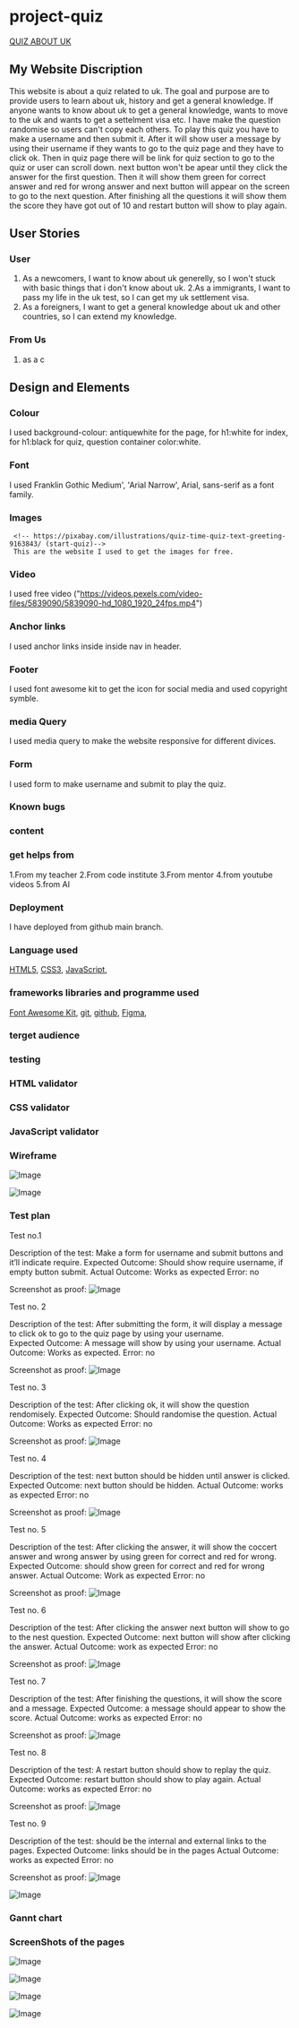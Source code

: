 # project-quiz
[QUIZ ABOUT UK](https://8000-sultanaakth-projectquiz-8kyexnqw14y.ws.codeinstitute-ide.net)

## My Website Discription
This website is about a quiz related to uk. The goal and purpose are to provide users to learn about uk, history and get a general knowledge. If anyone wants to know about uk to get a general knowledge, wants to move to the uk and wants to get a settelment visa etc. I have make the question randomise so users can't copy each others. To play this quiz you have to make a username and then submit it. After it will show user a message by using their username if they wants to go to the quiz page and they have to click ok. Then in quiz page there will be link for quiz section to go to the  quiz or user can scroll down. next button won't be apear until they click the answer for the first question. Then it will show them green for correct answer and red for wrong answer and next button will appear on the screen to go to the next question. After finishing all the questions it will show them the score they have got out of 10 and restart button will show to play again.

## User Stories
### User
1. As a newcomers, I want to know about uk generelly, so I won't stuck with basic things that i don't know about uk.
2.As a immigrants, I want to pass my life in the uk test, so I can get my uk settlement visa.
3. As a foreigners, I want to get a general knowledge about uk and other countries, so I can extend my knowledge.
### From Us
1. as a c


## Design and Elements

### Colour
I used background-colour: antiquewhite for the page, for h1:white for index, for h1:black for quiz, question container color:white.
### Font
I used Franklin Gothic Medium', 'Arial Narrow', Arial, sans-serif as a font family.
### Images
<!-- https://pixabay.com/illustrations/question-mark-green-background-5949781/ (question)-->
     <!-- https://pixabay.com/illustrations/quiz-time-quiz-text-greeting-9163843/ (start-quiz)-->
     This are the website I used to get the images for free.
### Video
I used free video ("https://videos.pexels.com/video-files/5839090/5839090-hd_1080_1920_24fps.mp4")
### Anchor links
I used anchor links inside inside nav in header.
### Footer
I used font awesome kit to get the icon for social media and used copyright symble.
### media Query
I used media query to make the website responsive for different divices.
### Form
I used form to make username and submit to play the quiz.
### Known bugs


### content


### get helps from
1.From my teacher
2.From code institute
3.From mentor
4.from youtube videos
5.from AI


### Deployment
I have deployed from github main branch.

### Language used
[HTML5](https://en.wikipedia.org/wiki/HTML5),
[CSS3](https://en.wikipedia.org/wiki/CSS3),
[JavaScript](https://en.wikipedia.org/wiki/JavaScript),

### frameworks libraries and programme used
[Font Awesome Kit](https://fontawesome.com/),
[git](https://git-scm.com/),
[github](https://github.com/),
[Figma](https://www.figma.com/),

### terget audience

### testing

### HTML validator

### CSS validator

### JavaScript validator


### Wireframe
![Image](https://github.com/user-attachments/assets/027e545d-d016-4cbd-8f2a-c700f4866b3c)

![Image](https://github.com/user-attachments/assets/6ea40126-6a18-4f60-82b2-4e1a26031f21)

### Test plan

Test no.1

Description of the test: Make a form for username and submit buttons and it’ll indicate require.
Expected Outcome: Should show require username, if empty button submit.
Actual Outcome: Works as expected
Error: no

Screenshot as proof:
 ![Image](https://github.com/user-attachments/assets/809b95ff-0071-44dd-b043-d19e0c1aaee5)

Test no. 2

Description of the test: After submitting the form, it will display a message to click ok to go to the quiz page by using your username.  
Expected Outcome: A message will show by using your username. 
Actual Outcome: Works as expected.
Error: no

Screenshot as proof:
 ![Image](https://github.com/user-attachments/assets/f07d0b76-24a2-46b7-92b7-226428aa3685)

Test no. 3

Description of the test: After clicking ok, it will show the question rendomisely. 
Expected Outcome: Should randomise the question.
Actual Outcome: Works as expected
Error: no 

Screenshot as proof:
 ![Image](https://github.com/user-attachments/assets/0c728868-3e38-4fe3-9af3-77a857ef729d)
 
Test no. 4

Description of the test: next button should be hidden until answer is clicked.
Expected Outcome: next button should be hidden. 
Actual Outcome: works as expected 
Error: no 

Screenshot as proof:
 ![Image](https://github.com/user-attachments/assets/0c728868-3e38-4fe3-9af3-77a857ef729d)

 Test no. 5

Description of the test: After clicking the answer, it will show the coccert answer and wrong answer by using green for correct and red for wrong. 
Expected Outcome: should show green for correct and red for wrong answer. 
Actual Outcome: Work as expected
Error: no 

Screenshot as proof:
![Image](https://github.com/user-attachments/assets/0e81174d-522a-4871-ab15-56c318e8a692)

Test no. 6 

Description of the test: After clicking the answer next button will show to go to the nest question.
Expected Outcome: next button will show after clicking the answer.
Actual Outcome: work as expected
Error: no 

Screenshot as proof:
![Image](https://github.com/user-attachments/assets/0e81174d-522a-4871-ab15-56c318e8a692)

 Test no. 7

Description of the test: After finishing the questions, it will show the score and a message. 
Expected Outcome: a message should appear to show the score. 
Actual Outcome: works as expected 
Error: no

Screenshot as proof:
 ![Image](https://github.com/user-attachments/assets/27a05128-1490-4ef2-9372-96835a4f1aa9)

Test no. 8

Description of the test: A restart button should show to replay the quiz. 
Expected Outcome: restart button should show to play again.
Actual Outcome: works as expected 
Error: no

Screenshot as proof:
![Image](https://github.com/user-attachments/assets/27a05128-1490-4ef2-9372-96835a4f1aa9)

Test no. 9

Description of the test: should be the internal and external links to the pages. 
Expected Outcome: links should be in the pages
Actual Outcome: works as expected 
Error: no

Screenshot as proof:
 ![Image](https://github.com/user-attachments/assets/a62ad005-f3df-4939-b3f9-9821e344bd30)

![Image](https://github.com/user-attachments/assets/c6b5f170-ca9f-487e-9271-ae45d76e347b)


### Gannt chart

### ScreenShots of the pages

![Image](https://github.com/user-attachments/assets/d54e9433-4965-4c66-9f3d-9d460f5e68c6)

![Image](https://github.com/user-attachments/assets/b4b4735c-5e98-4bb4-8be2-bb68fcabf656)

![Image](https://github.com/user-attachments/assets/c899059d-ced7-481f-b4a5-0e96983f089e)

![Image](https://github.com/user-attachments/assets/e752f1b9-525f-4a91-b835-fe6e0858788b)

